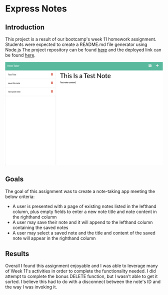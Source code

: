 # Express Notes

## Introduction
This project is a result of our bootcamp's week 11 homework assignment. Students were expected to create a README.md file generator using Node.js The project repository can be found [here](https://github.com/graycodesnu/express-notes) and the deployed link can be found [here]().

![](/img/Screen%20Shot%202022-10-09%20at%209.53.51%20PM.png)

## Goals 
The goal of this assignment was to create a note-taking app meeting the below criteria:

+ A user is presented with a page of existing notes listed in the lefthand column, plus empty fields to enter a new note title and note content in the righthand column
+ A user may save their note and it will append to the lefthand column containing the saved notes
+ A user may select a saved note and the title and content of the saved note will appear in the righthand column 

## Results 
Overall I found this assignment enjoyable and I was able to leverage many of Week 11's activities in order to complete the functionality needed. I did attempt to complete the bonus DELETE function, but I wasn't able to get it sorted. I believe this had to do with a disconnect between the note's ID and the way I was invoking it.